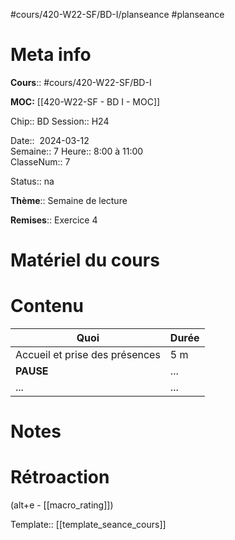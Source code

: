 #cours/420-W22-SF/BD-I/planseance #planseance
# Meta info

**Cours**:: #cours/420-W22-SF/BD-I 

**MOC:** [[420-W22-SF - BD I - MOC]]

Chip::  <span class="chip cours-1">BD</span>
Session:: H24

Date::  2024-03-12  
Semaine:: 7
Heure:: 8:00 à 11:00  
ClasseNum:: 7

Status:: <span class="chip na">na</span> 

**Thème**:: Semaine de lecture

**Remises**:: Exercice 4

# Matériel du cours

# Contenu

| Quoi                           | Durée |
| ------------------------------ | ----- |
| Accueil et prise des présences | 5 m   |
| **PAUSE**                      | ...   |
| ...                            | ...   |
# Notes


# Rétroaction
(alt+e - [[macro_rating]])

Template:: [[template_seance_cours]]